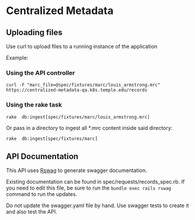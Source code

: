 # Centralized Metadata

## Uploading files

Use curl to upload files to a running instance of the application

Example:


### Using the API controller
```
curl -F "marc_file=@spec/fixtures/marc/louis_armstrong.mrc" https://centralized-metadata-qa.k8s.temple.edu/records

```

### Using the rake task
```
rake  db:ingest[spec/fixtures/marc/louis_armstrong.mrc]
```

Or pass in a directory to ingest all *.mrc content inside said directory:

```
rake  db:ingest[spec/fixtures/marc]
```

## API Documentation

This API uses [Rswag](https://github.com/rswag/rswag) to generate swagger documentation.  

Existing documentation can be found in spec/requests/records_spec.rb. If you need to edit this file, be sure to run the `bundle exec rails rswag` command to run the updates.

Do not update the swagger.yaml file by hand.  Use swagger tests to create it and also test the API.

